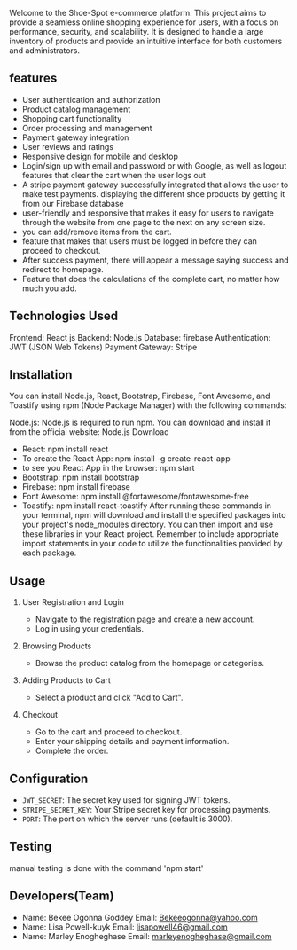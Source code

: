 Welcome to the Shoe-Spot e-commerce platform. This project aims to provide a seamless online shopping experience for users, with a focus on performance, security, and scalability. It is designed to handle a large inventory of products and provide an intuitive interface for both customers and administrators.
## features 
 - User authentication and authorization
 - Product catalog management
 - Shopping cart functionality
 - Order processing and management
 - Payment gateway integration
 - User reviews and ratings
 - Responsive design for mobile and desktop
 - Login/sign up with email and password or with Google, as well as logout features that clear the cart when the user logs out
 - A stripe payment gateway successfully integrated that allows the user to make test payments.
 displaying the different shoe products by getting it from our Firebase database
 - user-friendly and responsive that makes it easy for users to navigate through the website from one page to the next on any screen size.
 - you can add/remove items from the cart.
 - feature that makes that users must be logged in before they can proceed to checkout.
 - After success payment, there will appear a message saying success and redirect to homepage.
 - Feature that does the calculations of the complete cart, no matter how much you add.

## Technologies Used
 Frontend: React js
 Backend: Node.js
 Database: firebase
 Authentication: JWT (JSON Web Tokens)
 Payment Gateway: Stripe
 

## Installation

You can install Node.js, React, Bootstrap, Firebase, Font Awesome, and Toastify using npm (Node Package Manager) with the following commands:

Node.js: Node.js is required to run npm. You can download and install it from the official website: Node.js Download

* React: npm install react
* To create the React App: npm install -g create-react-app
* to see you React App in the browser: npm start
* Bootstrap: npm install bootstrap
* Firebase: npm install firebase
* Font Awesome: npm install @fortawesome/fontawesome-free
* Toastify: npm install react-toastify
After running these commands in your terminal, npm will download and install the specified packages into your project's node_modules directory. You can then import and use these libraries in your React project. Remember to include appropriate import statements in your code to utilize the functionalities provided by each package.

## Usage


1. User Registration and Login
    - Navigate to the registration page and create a new account.
    - Log in using your credentials.

2. Browsing Products
    - Browse the product catalog from the homepage or categories.

3. Adding Products to Cart
    - Select a product and click "Add to Cart".

4. Checkout
    - Go to the cart and proceed to checkout.
    - Enter your shipping details and payment information.
    - Complete the order.


## Configuration
- `JWT_SECRET`: The secret key used for signing JWT tokens.
- `STRIPE_SECRET_KEY`: Your Stripe secret key for processing payments.
- `PORT`: The port on which the server runs (default is 3000).

## Testing
manual testing is done with the command
    'npm start'

## Developers(Team)
- Name: Bekee Ogonna Goddey 
  Email: Bekeeogonna@yahoo.com
- Name: Lisa Powell-kuyk
  Email: lisapowell46@gmail.com
- Name: Marley Enogheghase
  Email: marleyenogheghase@gmail.com
